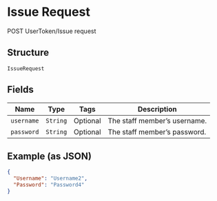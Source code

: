 
# Issue Request

POST UserToken/Issue request

## Structure

`IssueRequest`

## Fields

| Name | Type | Tags | Description |
|  --- | --- | --- | --- |
| `username` | `String` | Optional | The staff member’s username. |
| `password` | `String` | Optional | The staff member’s password. |

## Example (as JSON)

```json
{
  "Username": "Username2",
  "Password": "Password4"
}
```

